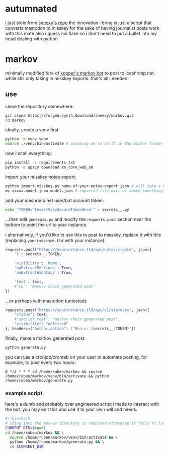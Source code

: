 # autumnated

i just stole from [sneexy's repo](https://forged.synth.download/sneexy/markov) the innovation i bring is just a script that converts mastodon to misskey for the sake of having journalist posts work with this mate also i guess nix flake so i don't need to put a bullet into my head dealing with python 

# markov

minimally modified fork of [kopper's markov bot](https://activitypub.software/kopper/markov) to post to iceshrimp.net. while still only taking in misskey exports. that's all i needed.

## use

clone the repository somewhere:
```sh
git clone https://forged.synth.download/sneexy/markov.git
cd markov
```

ideally, create a venv first:
```sh
python -m venv venv
source ./venv/bin/activate # assuming we're still in the markov folder - you'll need to do this everytime you want to use the bot, make a script or something to make it easier
```

now install everything:
```sh
pip install -r requirements.txt
python -m spacy download en_core_web_sm
```

import your misskey notes export:
```sh
python import-misskey.py name-of-your-notes-export.json # will take a bit depending on how large your export is
mv xxxxx.model.json model.json # exported file will be named something else, rename it to model.json to prevent it from erroring out when generating
```

add your iceshrimp.net user/bot account token:
```sh
echo "TOKEN='InsertVerySecureTokenHere'" > secrets__.py
```

...then edit `generate.py` and modify the `requests.post` section near the bottom to point the url to your instance.

ℹ️ alternatively, if you'd like to use this to post to misskey, replace it with this (replacing `yourinstance.tld` with your instance):
```python
requests.post("https://yourinstance.tld/api/notes/create", json={
    'i': secrets__.TOKEN,

    'visibility': 'home',
    'noExtractMentions': True,
    'noExtractHashtags': True,

    'text': text,
    #'cw': 'markov chain generated post'
})

```

...or perhaps with mastodon (untested):
```python
requests.post("https://yourinstance.tld/api/v1/statuses", json={
    "status": text,
    #"spoiler_text": "markov chain generated post",
    "visibility": "unlisted"
}, headers={"Authorization": f"Bearer {secrets__.TOKEN}"})
```

finally, make a markov generated post:
```sh
python generate.py
```

you can use a cronjob/crontab on your user to automate posting, for example, to post every two hours:
```
0 */2 * * * cd /home/ruben/markov && source /home/ruben/markov/venv/bin/activate && python /home/ruben/markov/generate.py
```

### example script

here's a dumb and probably over engineered script i made to interact with the bot. you may edit this and use it to your own will and needs.
```bash
#!/bin/bash
# cding into the markov directory is required otherwise it fails to load the model
CURRENT_DIR=$(pwd)
cd /home/ruben/markov && \
  source /home/ruben/markov/venv/bin/activate && \
  python /home/ruben/markov/generate.py && \
  cd $CURRENT_DIR
```